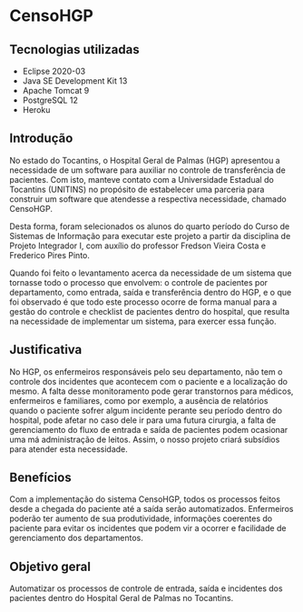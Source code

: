 # CensoHGP

## Tecnologias utilizadas
* Eclipse 2020-03
* Java SE Development Kit 13
* Apache Tomcat 9
* PostgreSQL 12
* Heroku

## Introdução
  No estado do Tocantins, o Hospital Geral de Palmas (HGP) apresentou a necessidade
de um software para auxiliar no controle de transferência de pacientes. Com isto, manteve
contato com a Universidade Estadual do Tocantins (UNITINS) no propósito de estabelecer
uma parceria para construir um software que atendesse a respectiva necessidade, chamado
CensoHGP.

  Desta forma, foram selecionados os alunos do quarto período do Curso de Sistemas
de Informação para executar este projeto a partir da disciplina de Projeto Integrador I, com
auxílio do professor Fredson Vieira Costa e Frederico Pires Pinto.

Quando foi feito o levantamento acerca da necessidade de um sistema que tornasse
todo o processo que envolvem: o controle de pacientes por departamento, como entrada,
saída e transferência dentro do HGP, e o que foi observado é que todo este processo ocorre
de forma manual para a gestão do controle e checklist de pacientes dentro do hospital, que
resulta na necessidade de implementar um sistema, para exercer essa função.

## Justificativa
No HGP, os enfermeiros responsáveis pelo seu departamento, não tem o controle
dos incidentes que acontecem com o paciente e a localização do mesmo. A falta desse
monitoramento pode gerar transtornos para médicos, enfermeiros e familiares, como por
exemplo, a ausência de relatórios quando o paciente sofrer algum incidente perante seu
período dentro do hospital, pode afetar no caso dele ir para uma futura cirurgia, a falta de
gerenciamento do fluxo de entrada e saída de pacientes podem ocasionar uma má
administração de leitos. Assim, o nosso projeto criará subsídios para atender esta
necessidade.

## Benefícios
Com a implementação do sistema CensoHGP, todos os processos feitos desde a
chegada do paciente até a saída serão automatizados. Enfermeiros poderão ter aumento de
sua produtividade, informações coerentes do paciente para evitar os incidentes que podem
vir a ocorrer e facilidade de gerenciamento dos departamentos.

## Objetivo geral
Automatizar os processos de controle de entrada, saída e incidentes dos pacientes
dentro do Hospital Geral de Palmas no Tocantins.



